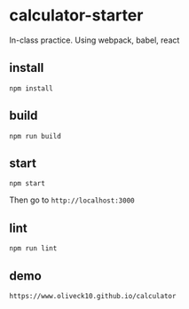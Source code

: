 # calculator-starter
In-class practice. Using webpack, babel, react

## install
```
npm install
```

## build
```
npm run build
```

## start
```
npm start
```
Then go to `http://localhost:3000`

## lint
```
npm run lint
```

## demo
`https://www.oliveck10.github.io/calculator`
